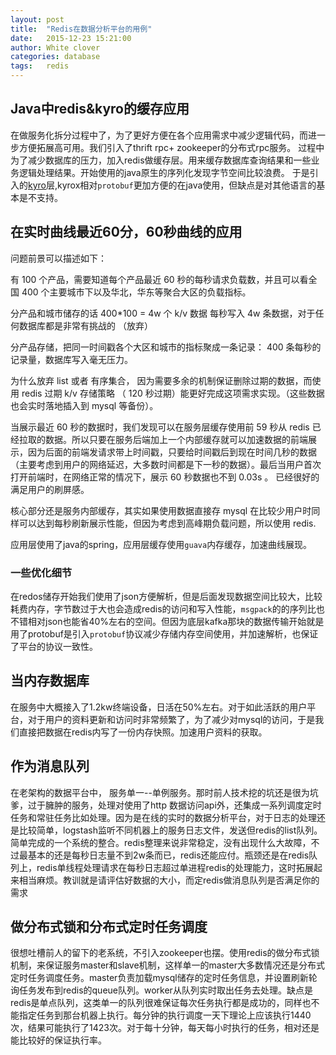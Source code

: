 ```yaml
---
layout: post
title:  "Redis在数据分析平台的用例"
date:   2015-12-23 15:21:00
author: White clover
categories: database
tags:   redis
---
```


## Java中redis&kyro的缓存应用

在做服务化拆分过程中了，为了更好方便在各个应用需求中减少逻辑代码，而进一步方便拓展高可用。我们引入了thrift rpc+ zookeeper的分布式rpc服务。
过程中为了减少数据库的压力，加入redis做缓存层。用来缓存数据库查询结果和一些业务逻辑处理结果。开始使用的java原生的序列化发现字节空间比较浪费。
于是引入的[kyro](https://github.com/EsotericSoftware/kryo)层,kyrox相对`protobuf`更加方便的在java使用，但缺点是对其他语言的基本是不支持。

## 在实时曲线最近60分，60秒曲线的应用

问题前景可以描述如下： 

有 100 个产品，需要知道每个产品最近 60 秒的每秒请求负载数，并且可以看全国 400 个主要城市下以及华北，华东等聚合大区的负载指标。 

分产品和城市储存的话 400*100 = 4w 个 k/v 数据 每秒写入 4w 条数据，对于任何数据库都是非常有挑战的 （放弃） 

分产品存储，把同一时间戳各个大区和城市的指标聚成一条记录： 400 条每秒的记录量，数据库写入毫无压力。 

为什么放弃 list 或者 有序集合， 因为需要多余的机制保证删除过期的数据，而使用 redis 过期 k/v 存储策略 （ 120 秒过期）能更好完成这项需求实现。（这些数据也会实时落地插入到 mysql 等备份）。 

当展示最近 60 秒的数据时，我们发现可以在服务层缓存使用前 59 秒从 redis 已经拉取的数据。所以只要在服务后端加上一个内部缓存就可以加速数据的前端展示，因为后面的前端发请求带上时间戳，只要给时间戳后到现在时间几秒的数据（主要考虑到用户的网络延迟，大多数时间都是下一秒的数据）。最后当用户首次打开前端时，在网络正常的情况下，展示 60 秒数据也不到 0.03s 。 已经很好的满足用户的刷屏感。 


核心部分还是服务内部缓存，其实如果使用数据直接存 mysql 在比较少用户时同样可以达到每秒刷新展示性能，但因为考虑到高峰期负载问题，所以使用 redis.

应用层使用了java的spring，应用层缓存使用`guava`内存缓存，加速曲线展现。

### 一些优化细节

在redos储存开始我们使用了json方便解析，但是后面发现数据空间比较大，比较耗费内存，字节数过于大也会造成redis的访问和写入性能，`msgpack`的的序列比也不错相对json也能省40%左右的空间。但因为底层kafka那块的数据传输开始就是用了protobuf是引入`protobuf`协议减少存储内存空间使用，并加速解析，也保证了平台的协议一致性。

## 当内存数据库

在服务中大概接入了1.2kw终端设备，日活在50%左右。对于如此活跃的用户平台，对于用户的资料更新和访问时非常频繁了，为了减少对mysql的访问，于是我们直接把数据在redis内写了一份内存快照。加速用户资料的获取。

## 作为消息队列

在老架构的数据平台中， 服务单一--单例服务。那时前人技术挖的坑还是很为坑爹，过于臃肿的服务，处理对使用了http 数据访问api外，还集成一系列调度定时任务和常驻任务比如处理。因为是在线的实时的数据分析平台，对于日志的处理还是比较简单，logstash监听不同机器上的服务日志文件，发送但redis的list队列。简单完成的一个系统的整合。redis整理来说非常稳定，没有出现什么大故障，不过最基本的还是每秒日志量不到2w条而已，redis还能应付。瓶颈还是在redis队列上，redis单线程处理请求在每秒日志超过单进程redis的处理能力，这时拓展起来相当麻烦。教训就是请评估好数据的大小，而定redis做消息队列是否满足你的需求


## 做分布式锁和分布式定时任务调度

很想吐槽前人的留下的老系统，不引入zookeeper也摆。使用redis的做分布式锁机制，来保证服务master和slave机制，这样单一的master大多数情况还是分布式定时任务调度任务。master负责加载mysql储存的定时任务信息，并设置刷新轮询任务发布到redis的queue队列。worker从队列实时取出任务去处理。缺点是redis是单点队列，这类单一的队列很难保证每次任务执行都是成功的，同样也不能指定任务到那台机器上执行。每分钟的执行调度一天下理论上应该执行1440次，结果可能执行了1423次。对于每十分钟，每天每小时执行的任务，相对还是能比较好的保证执行率。